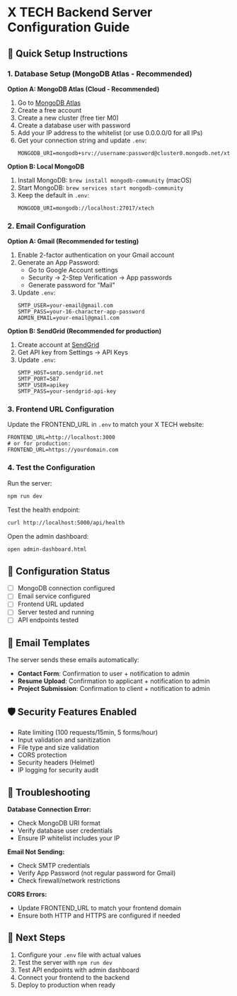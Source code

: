 # X TECH Backend Server Configuration Guide

## 🚀 Quick Setup Instructions

### 1. Database Setup (MongoDB Atlas - Recommended)

**Option A: MongoDB Atlas (Cloud - Recommended)**
1. Go to [MongoDB Atlas](https://www.mongodb.com/cloud/atlas)
2. Create a free account
3. Create a new cluster (free tier M0)
4. Create a database user with password
5. Add your IP address to the whitelist (or use 0.0.0.0/0 for all IPs)
6. Get your connection string and update `.env`:
   ```
   MONGODB_URI=mongodb+srv://username:password@cluster0.mongodb.net/xtech
   ```

**Option B: Local MongoDB**
1. Install MongoDB: `brew install mongodb-community` (macOS)
2. Start MongoDB: `brew services start mongodb-community`
3. Keep the default in `.env`:
   ```
   MONGODB_URI=mongodb://localhost:27017/xtech
   ```

### 2. Email Configuration

**Option A: Gmail (Recommended for testing)**
1. Enable 2-factor authentication on your Gmail account
2. Generate an App Password:
   - Go to Google Account settings
   - Security → 2-Step Verification → App passwords
   - Generate password for "Mail"
3. Update `.env`:
   ```
   SMTP_USER=your-email@gmail.com
   SMTP_PASS=your-16-character-app-password
   ADMIN_EMAIL=your-email@gmail.com
   ```

**Option B: SendGrid (Recommended for production)**
1. Create account at [SendGrid](https://sendgrid.com/)
2. Get API key from Settings → API Keys
3. Update `.env`:
   ```
   SMTP_HOST=smtp.sendgrid.net
   SMTP_PORT=587
   SMTP_USER=apikey
   SMTP_PASS=your-sendgrid-api-key
   ```

### 3. Frontend URL Configuration

Update the FRONTEND_URL in `.env` to match your X TECH website:
```
FRONTEND_URL=http://localhost:3000
# or for production:
FRONTEND_URL=https://yourdomain.com
```

### 4. Test the Configuration

Run the server:
```bash
npm run dev
```

Test the health endpoint:
```bash
curl http://localhost:5000/api/health
```

Open the admin dashboard:
```bash
open admin-dashboard.html
```

## 🔧 Configuration Status

- [ ] MongoDB connection configured
- [ ] Email service configured  
- [ ] Frontend URL updated
- [ ] Server tested and running
- [ ] API endpoints tested

## 📧 Email Templates

The server sends these emails automatically:
- **Contact Form**: Confirmation to user + notification to admin
- **Resume Upload**: Confirmation to applicant + notification to admin
- **Project Submission**: Confirmation to client + notification to admin

## 🛡️ Security Features Enabled

- Rate limiting (100 requests/15min, 5 forms/hour)
- Input validation and sanitization
- File type and size validation
- CORS protection
- Security headers (Helmet)
- IP logging for security audit

## 🚨 Troubleshooting

**Database Connection Error:**
- Check MongoDB URI format
- Verify database user credentials
- Ensure IP whitelist includes your IP

**Email Not Sending:**
- Check SMTP credentials
- Verify App Password (not regular password for Gmail)
- Check firewall/network restrictions

**CORS Errors:**
- Update FRONTEND_URL to match your frontend domain
- Ensure both HTTP and HTTPS are configured if needed

## 📝 Next Steps

1. Configure your `.env` file with actual values
2. Test the server with `npm run dev`
3. Test API endpoints with admin dashboard
4. Connect your frontend to the backend
5. Deploy to production when ready
